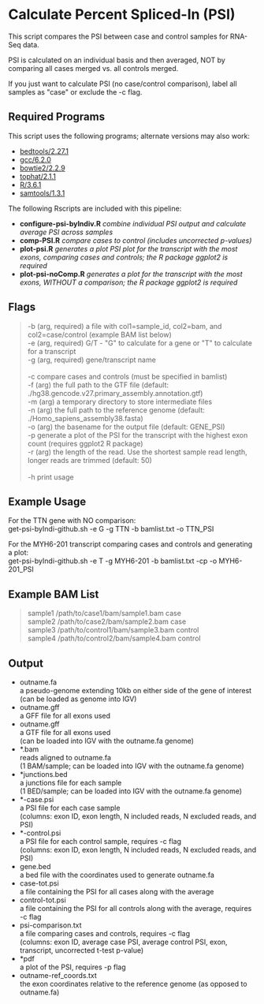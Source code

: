 Calculate Percent Spliced-In (PSI)
==================================

This script compares the PSI between case and control samples for RNA-Seq data.

PSI is calculated on an individual basis and then averaged, NOT by comparing all cases merged vs. all controls merged.

If you just want to calculate PSI (no case/control comparison), label all samples as "case" or exclude the -c flag.

Required Programs
-----------------

This script uses the following programs; alternate versions may also work:

  * [bedtools/2.27.1](https://github.com/arq5x/bedtools2)
  * [gcc/6.2.0](https://linuxfromscratch.org/blfs/view/7.10/general/gcc.html)
  * [bowtie2/2.2.9](http://bowtie-bio.sourceforge.net/bowtie2/index.shtml)
  * [tophat/2.1.1](https://ccb.jhu.edu/software/tophat/index.shtml)
  * [R/3.6.1](https://www.r-project.org/)
  * [samtools/1.3.1](http://www.htslib.org/doc/1.3.1/samtools.html)

The following Rscripts are included with this pipeline:

  * **configure-psi-byIndiv.R** *combine individual PSI output and calculate average PSI across samples* 
  * **comp-PSI.R** *compare cases to control (includes uncorrected p-values)*
  * **plot-psi.R** *generates a plot PSI plot for the transcript with the most exons, comparing cases and controls; the R package ggplot2 is required*
  * **plot-psi-noComp.R** *generates a plot for the transcript with the most exons, WITHOUT a comparison; the R package ggplot2 is required*


Flags
-----

> -b (arg, required)     a file with col1=sample_id, col2=bam, and col2=case/control (example BAM list below)<br />
> -e (arg, required)     G/T - \"G\" to calculate for a gene or \"T\" to calculate for a transcript<br />
> -g (arg, required)     gene/transcript name<br />
><br />
> -c                     compare cases and controls (must be specified in bamlist)<br />
> -f (arg)               the full path to the GTF file (default: ./hg38.gencode.v27.primary_assembly.annotation.gtf)<br />
> -m (arg)               a temporary directory to store intermediate files<br />
> -n (arg)               the full path to the reference genome (default: ./Homo_sapiens_assembly38.fasta)<br />
> -o (arg)               the basename for the output file (default: GENE_PSI)<br />
> -p                     generate a plot of the PSI for the transcript with the highest exon count (requires ggplot2 R package)<br />
> -r (arg)               the length of the read. Use the shortest sample read length, longer reads are trimmed (default: 50)<br />
><br />
> -h                     print usage


Example Usage
-------------

For the TTN gene with NO comparison:<br />
get-psi-byIndi-github.sh -e G -g TTN -b bamlist.txt -o TTN_PSI<br />

For the MYH6-201 transcript comparing cases and controls and generating a plot:<br />
get-psi-byIndi-github.sh -e T -g MYH6-201 -b bamlist.txt -cp -o MYH6-201_PSI


Example BAM List
----------------

> sample1	/path/to/case1/bam/sample1.bam	case<br />
> sample2	/path/to/case2/bam/sample2.bam	case<br />
> sample3	/path/to/control1/bam/sample3.bam	control<br />
> sample4	/path/to/control2/bam/sample4.bam	control<br />


Output
------

  * outname.fa			
    a pseudo-genome extending 10kb on either side of the gene of interest<br />
    (can be loaded as genome into IGV)<br />
  * outname.gff			
    a GFF file for all exons used<br />
  * outname.gff			
    a GTF file for all exons used <br />
    (can be loaded into IGV with the outname.fa genome)<br />
  * *.bam				
    reads aligned to outname.fa <br />
    (1 BAM/sample; can be loaded into IGV with the outname.fa genome)<br />
  * *junctions.bed			
    a junctions file for each sample<br />
    (1 BED/sample; can be loaded into IGV with the outname.fa genome)<br />
  * *-case.psi			
    a PSI file for each case sample <br />
    (columns: exon ID, exon length, N included reads, N excluded reads, and PSI)<br /> 
  * *-control.psi			
    a PSI file for each control sample, requires -c flag<br />
    (columns: exon ID, exon length, N included reads, N excluded reads, and PSI)<br /> 
  * gene.bed			
    a bed file with the coordinates used to generate outname.fa<br />
  * case-tot.psi			
    a file containing the PSI for all cases along with the average<br />
  * control-tot.psi		
    a file containing the PSI for all controls along with the average, requires -c flag<br /> 
  * psi-comparison.txt		
    a file comparing cases and controls, requires -c flag<br />
    (columns: exon ID, average case PSI, average control PSI, exon, transcript, uncorrected t-test p-value)<br />
  * *pdf				
    a plot of the PSI, requires -p flag<br />
  * outname-ref_coords.txt 	
    the exon coordinates relative to the reference genome (as opposed to outname.fa)<br />



